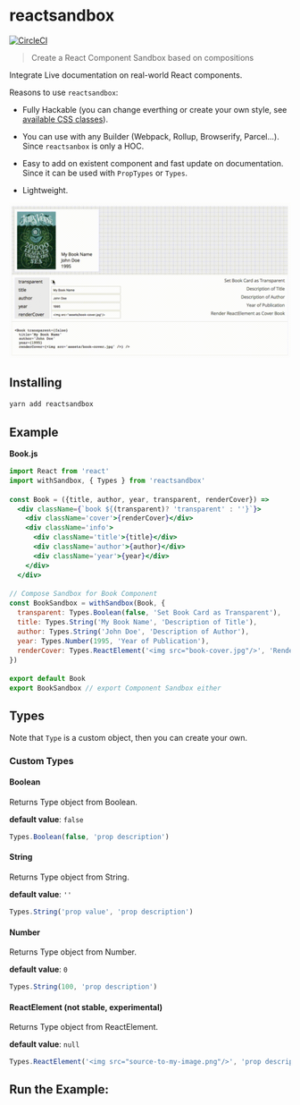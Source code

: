 # reactsandbox

[![CircleCI](https://circleci.com/gh/raphamorim/reactsandbox/tree/master.svg?style=svg)](https://circleci.com/gh/raphamorim/reactsandbox/tree/master)

> Create a React Component Sandbox based on compositions

Integrate Live documentation on real-world React components. 

Reasons to use `reactsandbox`:

- Fully Hackable (you can change everthing or create your own style, see [available CSS classes](https://github.com/raphamorim/reactsandbox/blob/master/styles/reactsandbox.css)).

- You can use with any Builder (Webpack, Rollup, Browserify, Parcel...). Since `reactsanbox` is only a HOC.

- Easy to add on existent component and fast update on documentation. Since it can be used with `PropTypes` or `Types`.

- Lightweight.

![Example](assets/example.gif)

## Installing

```bash
yarn add reactsandbox
```

## Example

**Book.js**

```jsx
import React from 'react'
import withSandbox, { Types } from 'reactsandbox'

const Book = ({title, author, year, transparent, renderCover}) =>
  <div className={`book ${(transparent)? 'transparent' : ''}`}>
    <div className='cover'>{renderCover}</div>
    <div className='info'>
      <div className='title'>{title}</div>
      <div className='author'>{author}</div>
      <div className='year'>{year}</div>
    </div>
  </div>

// Compose Sandbox for Book Component
const BookSandbox = withSandbox(Book, {
  transparent: Types.Boolean(false, 'Set Book Card as Transparent'),
  title: Types.String('My Book Name', 'Description of Title'),
  author: Types.String('John Doe', 'Description of Author'),
  year: Types.Number(1995, 'Year of Publication'),
  renderCover: Types.ReactElement('<img src="book-cover.jpg"/>', 'Render ReactElement as Cover Book')
})

export default Book
export BookSandbox // export Component Sandbox either
```

## Types

Note that `Type` is a custom object, then you can create your own.

### Custom Types

#### Boolean

Returns Type object from Boolean.

**default value**: `false`

```jsx
Types.Boolean(false, 'prop description') 
```

#### String

Returns Type object from String.

**default value**: `''`

```jsx
Types.String('prop value', 'prop description') 
```

#### Number

Returns Type object from Number.

**default value**: `0`

```jsx
Types.String(100, 'prop description') 
```

#### ReactElement (not stable, experimental)

Returns Type object from ReactElement.

**default value**: `null`

```jsx
Types.ReactElement('<img src="source-to-my-image.png"/>', 'prop description') 
```

## Run the Example:

```sh

```
